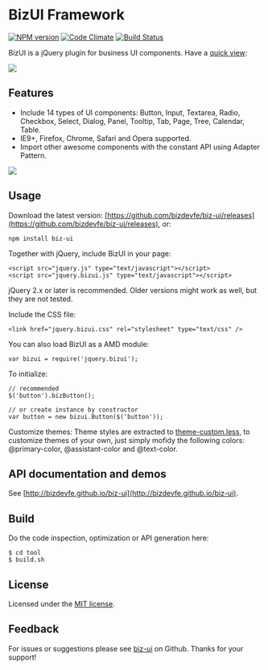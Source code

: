 BizUI Framework
===============

[![NPM version][npm-image]][npm-url]
[![Code Climate][codeclimate-image]][codeclimate-url]
[![Build Status][travis-image]][travis-url]

BizUI is a jQuery plugin for business UI components. Have a [quick view](http://bizdevfe.github.io/biz-ui/quickview/):

<img src="http://bizdevfe.github.io/biz-ui/img/demo.png" />

Features
--------
- Include 14 types of UI components: Button, Input, Textarea, Radio, Checkbox, Select, Dialog, Panel, Tooltip, Tab, Page, Tree, Calendar, Table.
- IE9+, Firefox, Chrome, Safari and Opera supported.
- Import other awesome components with the constant API using Adapter Pattern.

<img src="http://bizdevfe.github.io/biz-ui/img/adapter.png" />

Usage
-----
Download the latest version: [https://github.com/bizdevfe/biz-ui/releases](https://github.com/bizdevfe/biz-ui/releases), or:

    npm install biz-ui

Together with jQuery, include BizUI in your page:

    <script src="jquery.js" type="text/javascript"></script>
    <script src="jquery.bizui.js" type="text/javascript"></script>

jQuery 2.x or later is recommended. Older versions might work as well, but they are not tested.

Include the CSS file:

    <link href="jquery.bizui.css" rel="stylesheet" type="text/css" />

You can also load BizUI as a AMD module:

    var bizui = require('jquery.bizui');

To initialize:

    // recommended
    $('button').bizButton();
    
    // or create instance by constructor
    var button = new bizui.Button($('button'));

Customize themes: Theme styles are extracted to [theme-custom.less](https://github.com/bizdevfe/biz-ui/blob/master/src/css/theme-custom.less), to customize themes of your own, just simply mofidy the following colors: @primary-color, @assistant-color and @text-color.

API documentation and demos
---------------------------
See [http://bizdevfe.github.io/biz-ui](http://bizdevfe.github.io/biz-ui).

Build
-----
Do the code inspection, optimization or API generation here:

    $ cd tool
    $ build.sh

License
-------
Licensed under the [MIT license](http://opensource.org/licenses/MIT).

Feedback
--------
For issues or suggestions please see [biz-ui](https://github.com/bizdevfe/biz-ui) on Github. Thanks for your support!

[npm-image]: http://img.shields.io/npm/v/biz-ui.svg
[npm-url]: https://npmjs.org/package/biz-ui
[codeclimate-image]: https://codeclimate.com/github/bizdevfe/biz-ui/badges/gpa.svg
[codeclimate-url]: https://codeclimate.com/github/bizdevfe/biz-ui
[travis-image]: https://travis-ci.org/bizdevfe/biz-ui.svg
[travis-url]: https://travis-ci.org/bizdevfe/biz-ui
